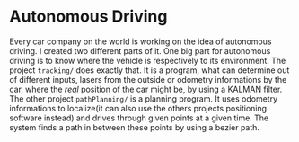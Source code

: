 # Autonomous Driving

Every car company on the world is working on the idea of autonomous driving. I created two different parts of it. One big part for autonomous driving is to know where the vehicle is respectively to its environment. The project `tracking/` does exactly that. It is a program, what can determine out of different inputs, lasers from the outside or odometry informations by the car, where the *real* position of the car might be, by using a KALMAN filter.
The other project `pathPlanning/` is a planning program. It uses odometry informations to localize(it can also use the others projects positioning software instead) and drives through given points at a given time. The system finds a path in between these points by using a bezier path.
